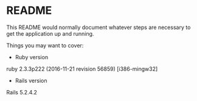 # README

This README would normally document whatever steps are necessary to get the
application up and running.

Things you may want to cover:

* Ruby version

 ruby 2.3.3p222 (2016-11-21 revision 56859) [i386-mingw32]

* Rails version

 Rails 5.2.4.2
